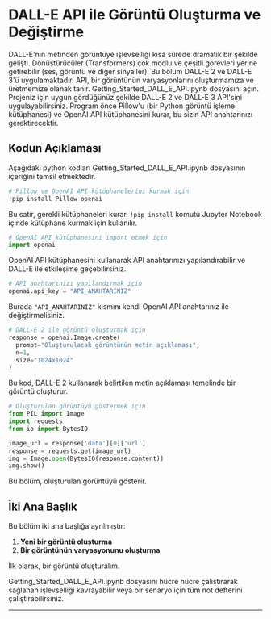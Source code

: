 # DALL-E API ile Görüntü Oluşturma ve Değiştirme

DALL-E'nin metinden görüntüye işlevselliği kısa sürede dramatik bir şekilde gelişti. Dönüştürücüler (Transformers) çok modlu ve çeşitli görevleri yerine getirebilir (ses, görüntü ve diğer sinyaller). Bu bölüm DALL-E 2 ve DALL-E 3'ü uygulamaktadır. API, bir görüntünün varyasyonlarını oluşturmamıza ve üretmemize olanak tanır. Getting_Started_DALL_E_API.ipynb dosyasını açın. Projeniz için uygun gördüğünüz şekilde DALL-E 2 ve DALL-E 3 API'sini uygulayabilirsiniz. Program önce Pillow'u (bir Python görüntü işleme kütüphanesi) ve OpenAI API kütüphanesini kurar, bu sizin API anahtarınızı gerektirecektir.

## Kodun Açıklaması

Aşağıdaki python kodları Getting_Started_DALL_E_API.ipynb dosyasının içeriğini temsil etmektedir.

```python
# Pillow ve OpenAI API kütüphanelerini kurmak için
!pip install Pillow openai
```

Bu satır, gerekli kütüphaneleri kurar. `!pip install` komutu Jupyter Notebook içinde kütüphane kurmak için kullanılır.

```python
# OpenAI API kütüphanesini import etmek için
import openai
```

OpenAI API kütüphanesini kullanarak API anahtarınızı yapılandırabilir ve DALL-E ile etkileşime geçebilirsiniz.

```python
# API anahtarınızı yapılandırmak için
openai.api_key = "API_ANAHTARINIZ"
```

Burada `"API_ANAHTARINIZ"` kısmını kendi OpenAI API anahtarınız ile değiştirmelisiniz.

```python
# DALL-E 2 ile görüntü oluşturmak için
response = openai.Image.create(
  prompt="Oluşturulacak görüntünün metin açıklaması",
  n=1,
  size="1024x1024"
)
```

Bu kod, DALL-E 2 kullanarak belirtilen metin açıklaması temelinde bir görüntü oluşturur.

```python
# Oluşturulan görüntüyü göstermek için
from PIL import Image
import requests
from io import BytesIO

image_url = response['data'][0]['url']
response = requests.get(image_url)
img = Image.open(BytesIO(response.content))
img.show()
```

Bu bölüm, oluşturulan görüntüyü gösterir.

## İki Ana Başlık

Bu bölüm iki ana başlığa ayrılmıştır:
1. **Yeni bir görüntü oluşturma**
2. **Bir görüntünün varyasyonunu oluşturma**

İlk olarak, bir görüntü oluşturalım.

Getting_Started_DALL_E_API.ipynb dosyasını hücre hücre çalıştırarak sağlanan işlevselliği kavrayabilir veya bir senaryo için tüm not defterini çalıştırabilirsiniz.

---

